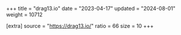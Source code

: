 +++
title = "drag13.io"
date = "2023-04-17"
updated = "2024-08-01"
weight = 10712

[extra]
source = "https://drag13.io/"
ratio = 66
size = 10
+++
